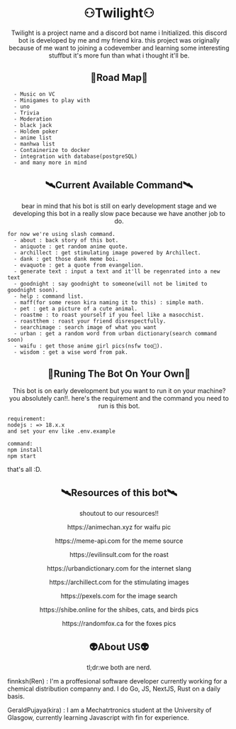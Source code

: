 <h1 align="center"> ⚇Twilight⚇ </h1>
<p align="center">Twilight is a project name and a discord bot name i Initialized. this discord bot is developed by me and my friend kira. this project was originally because of me want to joining a codevember and learning some interesting stuffbut it's more fun than what i thought it'll be.</p>


<h2 align="center">🚧Road Map🚧</h2>

```
  - Music on VC
  - Minigames to play with
  - uno
  - Trivia
  - Moderation
  - black jack
  - Holdem poker
  - anime list
  - manhwa list
  - Containerize to docker
  - integration with database(postgreSQL)
  - and many more in mind
```
<h2 align="center">🛰️Current Available Command🛰️</h2>
<p align="center">bear in mind that his bot is still on early development stage and we developing this bot in a really slow pace because we have another job to do.</p>

```
for now we're using slash command.
  - about : back story of this bot.
  - aniquote : get random anime quote.
  - archillect : get stimulating image powered by Archillect.
  - dank : get those dank meme boi.
  - evaquote : get a quote from evangelion.
  - generate text : input a text and it'll be regenrated into a new text
  - goodnight : say goodnight to someone(will not be limited to goodnight soon).
  - help : command list.
  - maff(for some reson kira naming it to this) : simple math.
  - pet : get a picture of a cute animal.
  - roastme : to roast yourself if you feel like a masocchist.
  - roastthem : roast your friend disrespectfully.
  - searchimage : search image of what you want
  - urban : get a random word from urban dictionary(search command soon)
  - waifu : get those anime girl pics(nsfw too👀).
  - wisdom : get a wise word from pak.
```

<h2 align="center">📡Runing The Bot On Your Own📡</h2>
<p align="center">This bot is on early development but you want to run it on your machine? you absolutely can!!. here's the requirement and the command you need to run is this bot.</p>

```
requirement:
nodejs : => 18.x.x
and set your env like .env.example

command:
npm install
npm start
```


that's all :D.

<h2 align="center">🛰️Resources of this bot🛰️</h2>
<p align="center">shoutout to our resources!!</p>


<p align= "center">https://animechan.xyz for waifu pic</p>
<p align= "center">https://meme-api.com for the meme source</p>
<p align= "center">https://evilinsult.com for the roast</p>
<p align= "center">https://urbandictionary.com for the internet slang</p>
<p align= "center">https://archillect.com for the stimulating images</p>
<p align= "center">https://pexels.com for the image search</p>
<p align= "center">https://shibe.online for the shibes, cats, and birds pics</p>
<p align= "center">https://randomfox.ca for the foxes pics</p>


<h2 align="center">👽About US👽</h2>
<p align="center">tl;dr:we both are nerd.</p>
finnksh(Ren) : I'm a proffesional software developer currently working for a chemical distribution companny and. I do Go, JS, NextJS, Rust on a daily basis.

GeraldPujaya(kira) : I am a Mechatrtronics student at the University of Glasgow, currently learning Javascript with fin for experience.



